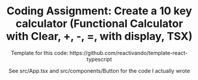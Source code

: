 <h1 align="center">
    Coding Assignment: Create a 10 key calculator (Functional Calculator with Clear, +, -, =, with display, TSX)
</h1>

<p align="center">
  Template for this code: https://github.com/reactivando/template-react-typescript
</p>

<p align="center">
  See src/App.tsx and src/components/Button for the code I actually wrote
</p>
